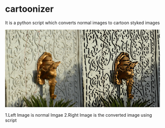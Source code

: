 # cartoonizer
 
 It is a python script which converts normal images to cartoon styked images
 
 ![Image](https://github.com/PRT28/cartoonizer/blob/main/Stack.jpg)

 1.Left Image is normal Imgae
 2.Right Image is the converted image using script
